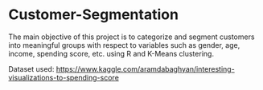 # Customer-Segmentation

The main objective of this project is to categorize and segment customers into meaningful groups with respect to variables such as gender, age, income, spending score, etc. using R and K-Means clustering. 
 	
Dataset used: 
 	https://www.kaggle.com/aramdabaghyan/interesting-visualizations-to-spending-score
